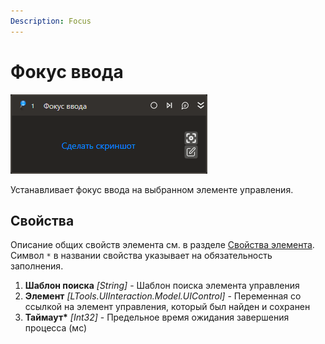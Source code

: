 ```yaml
---
Description: Focus
---
```


# Фокус ввода

![](../../../.gitbook/assets1/studio-linux-elements-basic/focus-activity.png)

Устанавливает фокус ввода на выбранном элементе управления.

## Свойства
Описание общих свойств элемента см. в разделе [Свойства элемента](https://docs.primo-rpa.ru/primo-rpa/primo-studio/process/elements#svoistva-elementa).\
Символ `*` в названии свойства указывает на обязательность заполнения.

1. **Шаблон поиска** *[String]* - Шаблон поиска элемента управления
1. **Элемент** *[LTools.UIInteraction.Model.UIControl]* - Переменная со ссылкой на элемент управления, который был найден и сохранен
1. **Таймаут\*** *[Int32]* - Предельное время ожидания завершения процесса (мс)
